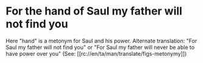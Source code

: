 # For the hand of Saul my father will not find you

Here "hand" is a metonym for Saul and his power. Alternate translation: "For Saul my father will not find you" or "For Saul my father will never be able to have power over you" (See: [[rc://en/ta/man/translate/figs-metonymy]])

